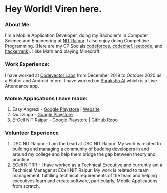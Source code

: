 # Hey World! Viren here.

### About Me:

I'm a Mobile Application Developer, doing my Bacholer's in Computer Science and Engineering at [NIT Raipur](http://nitrr.ac.in). I also enjoy doing Competitive Programming. (Here are my CP Socials [codeforces](https://codeforces.com/profile/werainkhatri), [codechef](https://codechef.com/users/werainkhatri), [leetcode](https://leetcode.com/werainkhatri), and [hackerrank](https://hackerrank.com/werainkhatri)). I like Math and playing Minecraft.

### Work Experience:

I have worked at [Codevector Labs](https://codevector.in/) from December 2019 to October 2020 as a Flutter and Android Intern. I have worked on [Suraksha AI](https://play.google.com/store/apps/details?id=in.codevector.ai.suraksha.face.attendance.timeclock) which is a Live Attendance app.

### Mobile Applications I have made:
1. Easy Angrezi - [Google Playstore](https://play.google.com/store/apps/details?id=in.codevector.learnenglish) | [Website](https://werainkhatri.github.io/easy-angrezi)
2. Quizzinga - [Google Playstore](https://play.google.com/store/apps/details?id=in.codevector.quizbee)
3. E-Cell NIT Raipur - [Google Playstore](https://play.google.com/store/apps/details?id=com.nitrr.ecell.esummit.ecellapp) | [GitHub Repo](https://github.com/ECellNitrr/ECellApp)

### Volunteer Experience

1. DSC NIT Raipur - I am the Lead at DSC NIT Raipur. My work is related to building and managing a community of budding developers in and around my college and help them bridge the gap between theory and practice.
2. ECell NITRR - I have worked as a Technical Executive and currently am a Technical Manager at ECell NIT Raipur. My work is related to team management, fulfilling technical requirements of the team and helping executives learn and create software, particularly, Mobile Applications from scratch.
